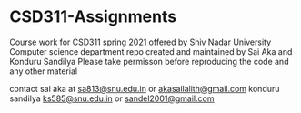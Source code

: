 # CSD311-Assignments
Course work for CSD311 spring 2021 offered by Shiv Nadar University Computer science department
repo created and maintained by Sai Aka and Konduru Sandilya
Please take permisson before reproducing the code and any other material

contact sai aka at sa813@snu.edu.in or akasailalith@gmail.com
konduru sandilya ks585@snu.edu.in or sandel2001@gmail.com


